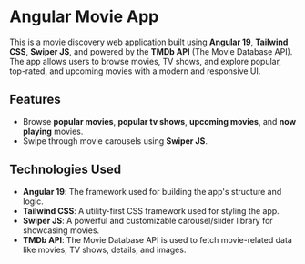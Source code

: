 # Angular Movie App

This is a movie discovery web application built using **Angular 19**, **Tailwind CSS**, **Swiper JS**, and powered by the **TMDb API** (The Movie Database API). The app allows users to browse movies, TV shows, and explore popular, top-rated, and upcoming movies with a modern and responsive UI.

## Features

- Browse **popular movies**, **popular tv shows**, **upcoming movies**, and **now playing** movies.
- Swipe through movie carousels using **Swiper JS**.


## Technologies Used

- **Angular 19**: The framework used for building the app's structure and logic.
- **Tailwind CSS**: A utility-first CSS framework used for styling the app.
- **Swiper JS**: A powerful and customizable carousel/slider library for showcasing movies.
- **TMDb API**: The Movie Database API is used to fetch movie-related data like movies, TV shows, details, and images.


